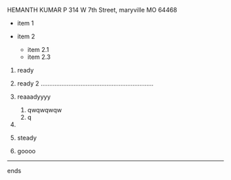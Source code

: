 HEMANTH KUMAR P
314 W 7th Street, maryville MO 64468

* item 1

* item 2
  * item 2.1
  * item 2.3 

1. ready
    
1. ready 2 .................................................................
  
5. reaaadyyyy
     1. qwqwqwqw
     2. q
6. 
2. steady
4. goooo

   
***
ends
